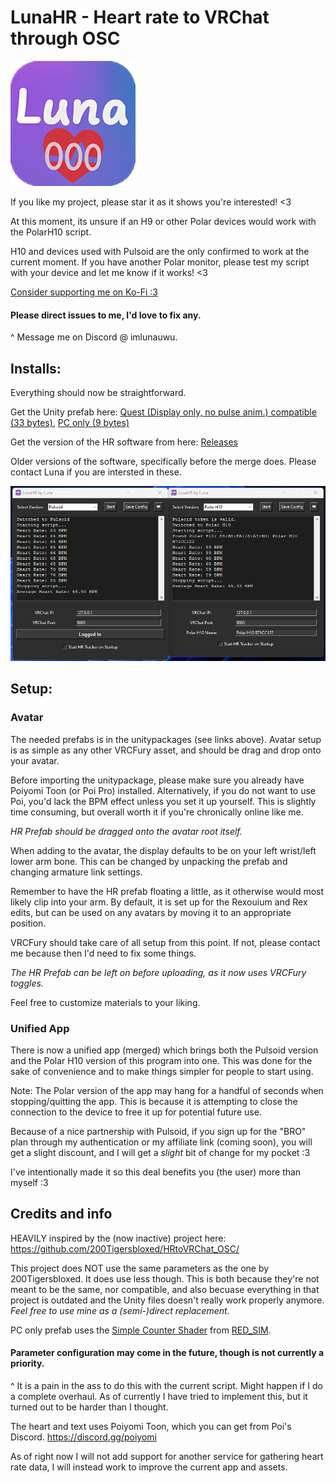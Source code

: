 # LunaHR - Heart rate to VRChat through OSC 

<img src="app_icon.png" width="200" height="200" />

If you like my project, please star it as it shows you're interested! <3

At this moment, its unsure if an H9 or other Polar devices would work with the PolarH10 script.

H10 and devices used with Pulsoid are the only confirmed to work at the current moment.
If you have another Polar monitor, please test my script with your device and let me know if it works! <3

[Consider supporting me on Ko-Fi :3](https://ko-fi.com/imlunauwu)

#### Please direct issues to me, I'd love to fix any.
^ Message me on Discord @ imlunauwu.

## Installs:

Everything should now be straightforward.

Get the Unity prefab here: [Quest (Display only, no pulse anim.) compatible (33 bytes)](https://github.com/ImLunaUwU/LunaHR/blob/main/LunaHR%20(33%20bytes%2C%20works%20with%20quest).unitypackage), [PC only (9 bytes)](https://github.com/ImLunaUwU/LunaHR/blob/main/LunaHR%20(9%20bytes%2C%20not%20quest%20compatible).unitypackage)

Get the version of the HR software from here: [Releases](https://github.com/ImLunaUwU/LunaHR/releases)

Older versions of the software, specifically before the merge does. Please contact Luna if you are intersted in these.

![Image of the executable](LunaHRexe.png)
## Setup:

### Avatar
The needed prefabs is in the unitypackages (see links above). Avatar setup is as simple as any other VRCFury asset, and should be drag and drop onto your avatar.

Before importing the unitypackage, please make sure you already have Poiyomi Toon (or Poi Pro) installed.
Alternatively, if you do not want to use Poi, you'd lack the BPM effect unless you set it up yourself.
This is slightly time consuming, but overall worth it if you're chronically online like me.

*HR Prefab should be dragged onto the avatar root itself.*

When adding to the avatar, the display defaults to be on your left wrist/left lower arm bone. This can be changed by unpacking the prefab and changing armature link settings.

Remember to have the HR prefab floating a little, as it otherwise would most likely clip into your arm. By default, it is set up for the Rexouium and Rex edits, but can be used on any avatars by moving it to an appropriate position.

VRCFury should take care of all setup from this point. If not, please contact me because then I'd need to fix some things.

*The HR Prefab can be left on before uploading, as it now uses VRCFury toggles.*

Feel free to customize materials to your liking.

### Unified App
There is now a unified app (merged) which brings both the Pulsoid version and the Polar H10 version of this program into one.
This was done for the sake of convenience and to make things simpler for people to start using.

Note: The Polar version of the app may hang for a handful of seconds when stopping/quitting the app. This is because it is attempting to close the connection to the device to free it up for potential future use.

Because of a nice partnership with Pulsoid, if you sign up for the "BRO" plan through my authentication or my affiliate link (coming soon), you will get a slight discount, and I will get a *slight* bit of change for my pocket :3

I've intentionally made it so this deal benefits you (the user) more than myself :3

## Credits and info
HEAVILY inspired by the (now inactive) project here: https://github.com/200Tigersbloxed/HRtoVRChat_OSC/

This project does NOT use the same parameters as the one by 200Tigersbloxed. It does use less though.
This is both because they're not meant to be the same, nor compatible, and also becuase everything in that project is outdated and the Unity files doesn't really work properly anymore.
*Feel free to use mine as a (semi-)direct replacement.*

PC only prefab uses the [Simple Counter Shader](https://www.patreon.com/posts/simple-counter-62864361) from [RED_SIM](https://www.patreon.com/red_sim).

#### Parameter configuration may come in the future, though is not currently a priority. 

^ It is a pain in the ass to do this with the current script. Might happen if I do a complete overhaul. As of currently I have tried to implement this, but it turned out to be harder than I thought.

The heart and text uses Poiyomi Toon, which you can get from Poi's Discord. https://discord.gg/poiyomi

As of right now I will not add support for another service for gathering heart rate data, I will instead work to improve the current app and assets.